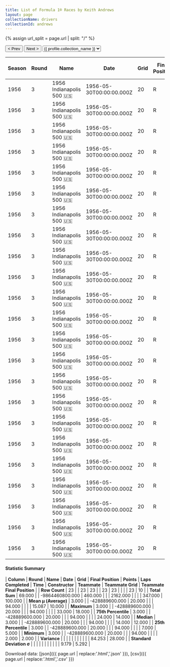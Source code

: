 ```yaml
---
title: List of Formula 1® Races by Keith Andrews
layout: page
collectionName: drivers
collectionId: andrews
---
```


{% assign url_split = page.url | split: "/" %}
<div id="collection-navigation">
<button onclick="selector.options[selector.selectedIndex-1].value && (window.location = selector.options[selector.selectedIndex-1].value);">&lt; Prev</button>
<button onclick="selector.options[selector.selectedIndex+1].value && (window.location = selector.options[selector.selectedIndex+1].value);">Next &gt;</button>
<select id="selector" onchange="this.options[this.selectedIndex].value && (window.location = this.options[this.selectedIndex].value);">
  {% for collectionId in site.data[page.collectionName].refs %}
    {% if collectionId == page.collectionId %}
      {% assign selected = "selected" %}
    {% else %}
      {% assign selected = "" %}
    {% endif %}
    {% assign profile = site.data[page.collectionName][collectionId].profile %}
    <option value="/f1/{{ page.collectionName }}/{{ collectionId }}/{{ url_split[4] }}" {{ selected }}>{{ profile.collection_name }}</option>
  {% endfor %}
</select>
</div>

| Season | Round | Name | Date | Grid | Final Position | Points | Laps Completed | Time | Constructor | Teammate | Teammate Grid | Teammate Final Position |
|--|--|--|--|--|--|--|--|--|--|--|--|--|
| 1956 | 3 | 1956 Indianapolis 500 🇺🇸 | 1956-05-30T00:00:00.000Z | 20 | R | 0.0 | 94 |   | Kurtis Kraft 🇺🇸 | [Sam Hanks 🇺🇸](/f1/drivers/hanks) | 13 | 2 |
| 1956 | 3 | 1956 Indianapolis 500 🇺🇸 | 1956-05-30T00:00:00.000Z | 20 | R | 0.0 | 94 |   | Kurtis Kraft 🇺🇸 | [Johnnie Parsons 🇺🇸](/f1/drivers/parsons) | 6 | 4 |
| 1956 | 3 | 1956 Indianapolis 500 🇺🇸 | 1956-05-30T00:00:00.000Z | 20 | R | 0.0 | 94 |   | Kurtis Kraft 🇺🇸 | [Dick Rathmann 🇺🇸](/f1/drivers/dick_rathmann) | 4 | 5 |
| 1956 | 3 | 1956 Indianapolis 500 🇺🇸 | 1956-05-30T00:00:00.000Z | 20 | R | 0.0 | 94 |   | Kurtis Kraft 🇺🇸 | [Bob Veith 🇺🇸](/f1/drivers/veith) | 23 | 7 |
| 1956 | 3 | 1956 Indianapolis 500 🇺🇸 | 1956-05-30T00:00:00.000Z | 20 | R | 0.0 | 94 |   | Kurtis Kraft 🇺🇸 | [Rodger Ward 🇺🇸](/f1/drivers/ward) | 15 | 8 |
| 1956 | 3 | 1956 Indianapolis 500 🇺🇸 | 1956-05-30T00:00:00.000Z | 20 | R | 0.0 | 94 |   | Kurtis Kraft 🇺🇸 | [Fred Agabashian 🇺🇸](/f1/drivers/agabashian) | 7 | 12 |
| 1956 | 3 | 1956 Indianapolis 500 🇺🇸 | 1956-05-30T00:00:00.000Z | 20 | R | 0.0 | 94 |   | Kurtis Kraft 🇺🇸 | [Bob Christie 🇺🇸](/f1/drivers/christie) | 25 | 13 |
| 1956 | 3 | 1956 Indianapolis 500 🇺🇸 | 1956-05-30T00:00:00.000Z | 20 | R | 0.0 | 94 |   | Kurtis Kraft 🇺🇸 | [Al Keller 🇺🇸](/f1/drivers/keller) | 28 | 14 |
| 1956 | 3 | 1956 Indianapolis 500 🇺🇸 | 1956-05-30T00:00:00.000Z | 20 | R | 0.0 | 94 |   | Kurtis Kraft 🇺🇸 | [Duke Dinsmore 🇺🇸](/f1/drivers/dinsmore) | 33 | 17 |
| 1956 | 3 | 1956 Indianapolis 500 🇺🇸 | 1956-05-30T00:00:00.000Z | 20 | R | 0.0 | 94 |   | Kurtis Kraft 🇺🇸 | [Pat O'Connor 🇺🇸](/f1/drivers/connor) | 3 | 18 |
| 1956 | 3 | 1956 Indianapolis 500 🇺🇸 | 1956-05-30T00:00:00.000Z | 20 | R | 0.0 | 94 |   | Kurtis Kraft 🇺🇸 | [Jim Rathmann 🇺🇸](/f1/drivers/rathmann) | 2 | R |
| 1956 | 3 | 1956 Indianapolis 500 🇺🇸 | 1956-05-30T00:00:00.000Z | 20 | R | 0.0 | 94 |   | Kurtis Kraft 🇺🇸 | [Johnnie Tolan 🇺🇸](/f1/drivers/tolan) | 31 | R |
| 1956 | 3 | 1956 Indianapolis 500 🇺🇸 | 1956-05-30T00:00:00.000Z | 20 | R | 0.0 | 94 |   | Kurtis Kraft 🇺🇸 | [Tony Bettenhausen 🇺🇸](/f1/drivers/bettenhausen) | 5 | R |
| 1956 | 3 | 1956 Indianapolis 500 🇺🇸 | 1956-05-30T00:00:00.000Z | 20 | R | 0.0 | 94 |   | Kurtis Kraft 🇺🇸 | [Ed Elisian 🇺🇸](/f1/drivers/elisian) | 14 | R |
| 1956 | 3 | 1956 Indianapolis 500 🇺🇸 | 1956-05-30T00:00:00.000Z | 20 | R | 0.0 | 94 |   | Kurtis Kraft 🇺🇸 | [Jimmy Daywalt 🇺🇸](/f1/drivers/daywalt) | 16 | R |
| 1956 | 3 | 1956 Indianapolis 500 🇺🇸 | 1956-05-30T00:00:00.000Z | 20 | R | 0.0 | 94 |   | Kurtis Kraft 🇺🇸 | [Jack Turner 🇺🇸](/f1/drivers/turner) | 24 | R |
| 1956 | 3 | 1956 Indianapolis 500 🇺🇸 | 1956-05-30T00:00:00.000Z | 20 | R | 0.0 | 94 |   | Kurtis Kraft 🇺🇸 | [Andy Linden 🇺🇸](/f1/drivers/linden) | 9 | R |
| 1956 | 3 | 1956 Indianapolis 500 🇺🇸 | 1956-05-30T00:00:00.000Z | 20 | R | 0.0 | 94 |   | Kurtis Kraft 🇺🇸 | [Al Herman 🇺🇸](/f1/drivers/herman) | 27 | R |
| 1956 | 3 | 1956 Indianapolis 500 🇺🇸 | 1956-05-30T00:00:00.000Z | 20 | R | 0.0 | 94 |   | Kurtis Kraft 🇺🇸 | [Ray Crawford 🇺🇸](/f1/drivers/ray_crawford) | 17 | R |
| 1956 | 3 | 1956 Indianapolis 500 🇺🇸 | 1956-05-30T00:00:00.000Z | 20 | R | 0.0 | 94 |   | Kurtis Kraft 🇺🇸 | [Johnny Boyd 🇺🇸](/f1/drivers/boyd) | 12 | R |
| 1956 | 3 | 1956 Indianapolis 500 🇺🇸 | 1956-05-30T00:00:00.000Z | 20 | R | 0.0 | 94 |   | Kurtis Kraft 🇺🇸 | [Troy Ruttman 🇺🇸](/f1/drivers/ruttman) | 11 | R |
| 1956 | 3 | 1956 Indianapolis 500 🇺🇸 | 1956-05-30T00:00:00.000Z | 20 | R | 0.0 | 94 |   | Kurtis Kraft 🇺🇸 | [Paul Russo 🇺🇸](/f1/drivers/paul_russo) | 8 | R |
| 1956 | 3 | 1956 Indianapolis 500 🇺🇸 | 1956-05-30T00:00:00.000Z | 20 | R | 0.0 | 94 |   | Kurtis Kraft 🇺🇸 | [Eddie Russo 🇺🇸](/f1/drivers/russo) | 14 | R |

#### Statistic Summary

| **Column** | **Round** | **Name** | **Date** | **Grid** | **Final Position** | **Points** | **Laps Completed** | **Time** | **Constructor** | **Teammate** | **Teammate Grid** | **Teammate Final Position** |
| **Row Count** | 23 |  | 23 | 23 |  | 23 | 23 |  |  |  | 23 | 10 |
| **Total Sum** | 69.000 |  | -9864460800.000 | 460.000 |  |  | 2162.000 |  |  |  | 347.000 | 100.000 |
| **Mean μ (Average)** | 3.000 |  | -428889600.000 | 20.000 |  |  | 94.000 |  |  |  | 15.087 | 10.000 |
| **Maximum** | 3.000 |  | -428889600.000 | 20.000 |  |  | 94.000 |  |  |  | 33.000 | 18.000 |
| **75th Percentile** | 3.000 |  | -428889600.000 | 20.000 |  |  | 94.000 |  |  |  | 24.000 | 14.000 |
| **Median** | 3.000 |  | -428889600.000 | 20.000 |  |  | 94.000 |  |  |  | 14.000 | 12.000 |
| **25th Percentile** | 3.000 |  | -428889600.000 | 20.000 |  |  | 94.000 |  |  |  | 7.000 | 5.000 |
| **Minimum** | 3.000 |  | -428889600.000 | 20.000 |  |  | 94.000 |  |  |  | 2.000 | 2.000 |
| **Variance** |  |  |  |  |  |  |  |  |  |  | 84.253 | 28.000 |
| **Standard Deviation σ** |  |  |  |  |  |  |  |  |  |  | 9.179 | 5.292 |

Download data: [json]({{ page.url | replace:'.html','.json' }}), [csv]({{ page.url | replace:'.html','.csv' }})
